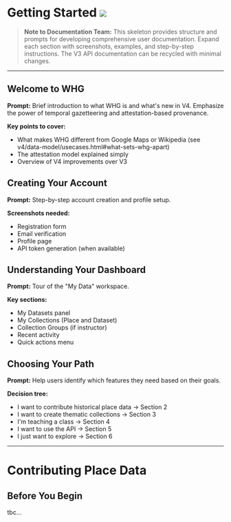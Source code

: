 # Getting Started  <img src="https://img.shields.io/badge/upcoming-v4.0--beta-blue">

> **Note to Documentation Team:** This skeleton provides structure and prompts for developing comprehensive user documentation. Expand each section with screenshots, examples, and step-by-step instructions. The V3 API documentation can be recycled with minimal changes.

---

## Welcome to WHG
**Prompt:** Brief introduction to what WHG is and what's new in V4. Emphasize the power of temporal gazetteering and attestation-based provenance.

**Key points to cover:**
- What makes WHG different from Google Maps or Wikipedia (see v4/data-model/usecases.html#what-sets-whg-apart)
- The attestation model explained simply
- Overview of V4 improvements over V3

## Creating Your Account
**Prompt:** Step-by-step account creation and profile setup.

**Screenshots needed:**
- Registration form
- Email verification
- Profile page
- API token generation (when available)

## Understanding Your Dashboard
**Prompt:** Tour of the "My Data" workspace.

**Key sections:**
- My Datasets panel
- My Collections (Place and Dataset)
- Collection Groups (if instructor)
- Recent activity
- Quick actions menu

## Choosing Your Path
**Prompt:** Help users identify which features they need based on their goals.

**Decision tree:**
- I want to contribute historical place data → Section 2
- I want to create thematic collections → Section 3
- I'm teaching a class → Section 4
- I want to use the API → Section 5
- I just want to explore → Section 6

---

# Contributing Place Data

## Before You Begin

tbc...